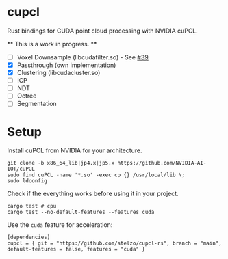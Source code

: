 # cupcl

Rust bindings for CUDA point cloud processing with NVIDIA cuPCL.

** This is a work in progress. **

- [ ] Voxel Downsample (libcudafilter.so) - See [#39](https://github.com/NVIDIA-AI-IOT/cuPCL/issues/39)
- [x] Passthrough (own implementation)
- [x] Clustering (libcudacluster.so)
- [ ] ICP
- [ ] NDT
- [ ] Octree
- [ ] Segmentation

# Setup

Install cuPCL from NVIDIA for your architecture.
```shell
git clone -b x86_64_lib|jp4.x|jp5.x https://github.com/NVIDIA-AI-IOT/cuPCL
sudo find cuPCL -name '*.so' -exec cp {} /usr/local/lib \;
sudo ldconfig
```

Check if the everything works before using it in your project.
```shell
cargo test # cpu
cargo test --no-default-features --features cuda
```

Use the `cuda` feature for acceleration:
```shell
[dependencies]
cupcl = { git = "https://github.com/stelzo/cupcl-rs", branch = "main", default-features = false, features = "cuda" }
```